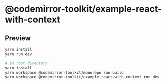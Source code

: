# @codemirror-toolkit/example-react-with-context

## Preview

```sh
yarn install
yarn run dev
```

```sh
# In root directory
yarn install
yarn workspace @codemirror-toolkit/monorepo run build
yarn workspace @codemirror-toolkit/example-react-with-context run dev
```

